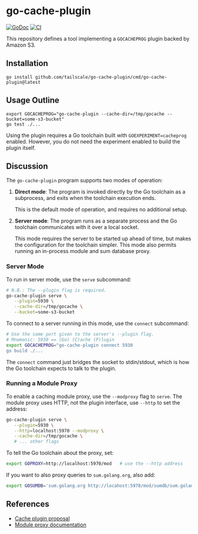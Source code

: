 # go-cache-plugin

[![GoDoc](https://img.shields.io/static/v1?label=godoc&message=reference&color=lightgrey)](https://pkg.go.dev/github.com/tailscale/go-cache-plugin)
[![CI](https://github.com/tailscale/go-cache-plugin/actions/workflows/go-presubmit.yml/badge.svg?event=push&branch=main)](https://github.com/tailscale/go-cache-plugin/actions/workflows/go-presubmit.yml)

This repository defines a tool implementing a `GOCACHEPROG` plugin backed by Amazon S3.

## Installation

```shell
go install github.com/tailscale/go-cache-plugin/cmd/go-cache-plugin@latest
```

## Usage Outline

```shell
export GOCACHEPROG="go-cache-plugin --cache-dir=/tmp/gocache --bucket=some-s3-bucket"
go test ./...
```

Using the plugin requires a Go toolchain built with `GOEXPERIMENT=cacheprog` enabled.
However, you do not need the experiment enabled to build the plugin itself.

## Discussion

The `go-cache-plugin` program supports two modes of operation:

1. **Direct mode**: The program is invoked directly by the Go toolchain as a
   subprocess, and exits when the toolchain execution ends.

   This is the default mode of operation, and requires no additional setup.

2. **Server mode**: The program runs as a separate process and the Go toolchain
   communicates with it over a local socket.

   This mode requires the server to be started up ahead of time, but makes the
   configuration for the toolchain simpler. This mode also permits running an
   in-process module and sum database proxy.

### Server Mode

To run in server mode, use the `serve` subcommand:

```sh
# N.B.: The --plugin flag is required.
go-cache-plugin serve \
   --plugin=5930 \
   --cache-dir=/tmp/gocache \
   --bucket=some-s3-bucket
```

To connect to a server running in this mode, use the `connect` subcommand:

```sh
# Use the same port given to the server's --plugin flag.
# Mnemonic: 5930 == (Go) (C)ache (P)lugin
export GOCACHEPROG="go-cache-plugin connect 5930
go build ./...
```

The `connect` command just bridges the socket to stdin/stdout, which is how the
Go toolchain expects to talk to the plugin.

### Running a Module Proxy

To enable a caching module proxy, use the `--modproxy` flag to `serve`.  The
module proxy uses HTTP, not the plugin interface, use `--http` to set the address:

```sh
go-cache-plugin serve \
   --plugin=5930 \
   --http=localhost:5970 --modproxy \
   --cache-dir=/tmp/gocache \
   # ... other flags
```

To tell the Go toolchain about the proxy, set:

```sh
export GOPROXY=http://localhost:5970/mod   # use the --http address
```

If you want to also proxy queries to `sum.golang.org`, also add:

```sh
export GOSUMDB='sum.golang.org http://locahost:5970/mod/sumdb/sum.golang.org'
```

## References

- [Cache plugin proposal](https://github.com/golang/go/issues/59719)
- [Module proxy documentation](https://proxy.golang.org)

